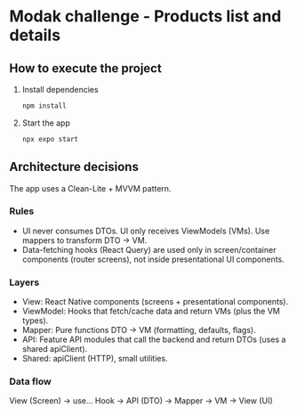 # Modak challenge - Products list and details

## How to execute the project

1. Install dependencies

   ```bash
   npm install
   ```

2. Start the app

   ```bash
   npx expo start
   ```

## Architecture decisions

The app uses a Clean-Lite + MVVM pattern. 

### Rules

- UI never consumes DTOs. UI only receives ViewModels (VMs). Use mappers to transform DTO → VM.
- Data-fetching hooks (React Query) are used only in screen/container components (router screens), not inside presentational UI components.

### Layers

- View: React Native components (screens + presentational components).
- ViewModel: Hooks that fetch/cache data and return VMs (plus the VM types).
- Mapper: Pure functions DTO → VM (formatting, defaults, flags).
- API: Feature API modules that call the backend and return DTOs (uses a shared apiClient).
- Shared: apiClient (HTTP), small utilities.

### Data flow

View (Screen) → use... Hook → API (DTO) → Mapper → VM → View (UI)